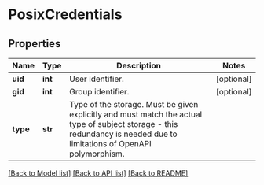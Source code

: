# PosixCredentials

## Properties
Name | Type | Description | Notes
------------ | ------------- | ------------- | -------------
**uid** | **int** | User identifier. | [optional] 
**gid** | **int** | Group identifier. | [optional] 
**type** | **str** | Type of the storage. Must be given explicitly and must match the actual type of subject storage - this redundancy is needed due to limitations of OpenAPI polymorphism.  | 

[[Back to Model list]](../README.md#documentation-for-models) [[Back to API list]](../README.md#documentation-for-api-endpoints) [[Back to README]](../README.md)

